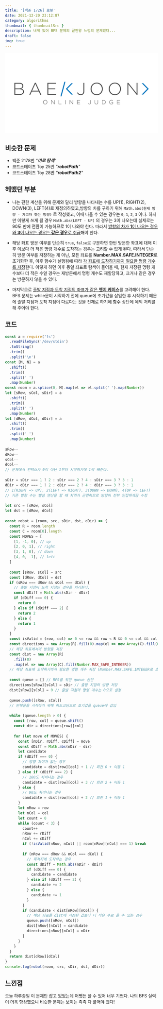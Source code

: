 ```yaml
---
title: '[백준 1726] 로봇'
date: 2021-12-20 23:12:87
category: algorithms
thumbnail: { thumbnailSrc }
description: 내게 있어 BFS 문제의 끝판왕 느낌의 문제였다...
draft: false
img: true
---
```


[![backjoon](./img/backjoon.png)](https://www.acmicpc.net/problem/1726)

## 비슷한 문제

- 백준 2178번 _"**미로 탐색**"_
- 코드스테이츠 Toy 25번 _"**robotPath**"_
- 코드스테이츠 Toy 28번 _"**robotPath2**"_

## 헤맸던 부분

- 나는 편한 계산을 위해 문제와 달리 방향을 나타내는 수를 UP(1), RIGHT(2), DOWN(3), LEFT(4)로 재정의하였고,방향의 차를 구하기 위해 `Math.abs(현재 방향 - 가고자 하는 방향)` 로 작성했고, 이때 나올 수 있는 경우는 `0`, `1`, `2`, `3` 이다. 하지만 이렇게 쓰게 될 경우 `Math.abs(LEFT - UP)` 의 경우는 3이 나오는데 실제로는 90도 만에 전환이 가능하므로 1이 나와야 한다. 따라서 <u>방향의 차가 **1**이 나오는 경우와 **3**이 나오는 경우는 **같은 경우**로 취급</u>해야 한다.

* 해당 좌표 방문 여부를 단순히 `true`, `false`로 구분하면 한번 방문한 좌표에 대해 이후 이보다 더 적은 명령 개수로 도착하는 경우는 고려할 수 없게 된다. 따라서 단순히 방문 여부를 저장하는 게 아닌, 모든 좌표를 **Number.MAX.SAFE.INTEGER**로 초기화한 후, 이후 함수가 실행됨에 따라 <u>각 좌표에 도착하기까지 필요한 명령 개수를 저장</u>한다. 이렇게 하면 이후 동일 좌표로 탐색이 들어올 때, 현재 저장된 명령 개수보다 더 적은 수일 경우는 재방문해서 명령 개수도 재할당하고, 크거나 같은 경우는 방문하지 않을 수 있다.

* 마지막으로 <u>출발 지점과 도착 지점의 좌표가 같은 **엣지 케이스**</u>를 고려해야 한다. BFS 문제는 while문이 시작하기 전에 queue에 초기값을 삽입한 후 시작하기 때문에 출발 지점과 도착 지점이 다르다는 것을 전제로 하기에 함수 상단에 예외 처리를 해 주어야 한다.

## 코드

```js
const a = require('fs')
  .readFileSync('/dev/stdin')
  .toString()
  .trim()
  .split('\n')
const [M, N] = a
  .shift()
  .trim()
  .split(' ')
  .map(Number)
const room = a.splice(0, M).map(el => el.split(' ').map(Number))
let [sRow, sCol, sDir] = a
  .shift()
  .trim()
  .split(' ')
  .map(Number)
let [dRow, dCol, dDir] = a
  .shift()
  .trim()
  .split(' ')
  .map(Number)

sRow--
dRow--
sCol--
dCol--
// 문제에서 인덱스가 0이 아닌 1부터 시작하기에 1씩 빼준다.

sDir = sDir === 1 ? 2 : sDir === 2 ? 4 : sDir === 3 ? 3 : 1
dDir = dDir === 1 ? 2 : dDir === 2 ? 4 : dDir === 3 ? 3 : 1
// 1(RIGHT => UP), 2(LEFT => RIGHT), 3(DOWN => DOWN), 4(UP => LEFT)
// 기존 방향 수는 뺄셈 연산을 할 때 처리가 곤란하므로 방향이 전부 인접하게끔 수정

let src = [sRow, sCol]
let dst = [dRow, dCol]

const robot = (room, src, sDir, dst, dDir) => {
  const R = room.length
  const C = room[0].length
  const MOVES = [
    [1, -1, 0], // up
    [2, 0, 1], // right
    [3, 1, 0], // down
    [4, 0, -1], // left
  ]

  const [sRow, sCol] = src
  const [dRow, dCol] = dst
  if (sRow === dRow && sCol === dCol) {
    // 출발 지점이 도착 지점인 경우를 처리한다.
    const dDiff = Math.abs(sDir - dDir)
    if (dDiff === 0) {
      return 0
    } else if (dDiff === 2) {
      return 2
    } else {
      return 1
    }
  }
  const isValid = (row, col) => 0 <= row && row < R && 0 <= col && col < C
  const directions = new Array(R).fill(0).map(el => new Array(C).fill(0))
  // 해당 좌표에서의 방향을 저장
  const dist = new Array(R)
    .fill(0)
    .map(el => new Array(C).fill(Number.MAX_SAFE_INTEGER))
  // 해당 좌표에 도착하기까지 필요한 명령 개수 저장 (Number.MAX.SAFE.INTEGER로 초기화)

  const queue = [] // BFS를 위한 queue 선언
  directions[sRow][sCol] = sDir // 출발 지점의 방향 저장
  dist[sRow][sCol] = 0 // 출발 지점의 명령 개수는 0으로 설정

  queue.push([sRow, sCol])
  // 반복문을 시작하기 위해 하드코딩으로 초기값을 queue에 삽입

  while (queue.length > 0) {
    const [row, col] = queue.shift()
    const dir = directions[row][col]

    for (let move of MOVES) {
      const [nDir, rDiff, cDiff] = move
      const dDiff = Math.abs(nDir - dir)
      let candidate
      if (dDiff === 0) {
        // 방향 차이가 없는 경우
        candidate = dist[row][col] + 1 // 회전 0 + 이동 1
      } else if (dDiff === 2) {
        // 180도 차이나는 경우
        candidate = dist[row][col] + 3 // 회전 2 + 이동 1
      } else {
        // 90도 차이나는 경우
        candidate = dist[row][col] + 2 // 회전 1 + 이동 1
      }
      let nRow = row
      let nCol = col
      let count = 0
      while (count < 3) {
        count++
        nRow += rDiff
        nCol += cDiff
        if (!isValid(nRow, nCol) || room[nRow][nCol] === 1) break

        if (nRow === dRow && nCol === dCol) {
          // 목적지에 도착하는 경우
          const dDiff = Math.abs(nDir - dDir)
          if (dDiff === 0) {
            candidate = candidate
          } else if (dDiff === 2) {
            candidate += 2
          } else {
            candidate += 1
          }
        }
        if (candidate < dist[nRow][nCol]) {
          // 해당 좌표를 dist에 저장된 값보다 더 적은 수로 올 수 있는 경우
          queue.push([nRow, nCol])
          dist[nRow][nCol] = candidate
          directions[nRow][nCol] = nDir
        }
      }
    }
  }
  return dist[dRow][dCol]
}
console.log(robot(room, src, sDir, dst, dDir))
```

## 느낀점

오늘 하루종일 이 문제만 잡고 있었는데 어쨋든 풀 수 있어 너무 기쁘다. 나의 BFS 실력이 더욱 향상했으니 비슷한 문제는 보이는 족족 다 풀어야 겠다!
